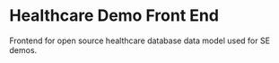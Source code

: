 # Healthcare Demo Front End
Frontend for open source healthcare database data model used for SE demos.